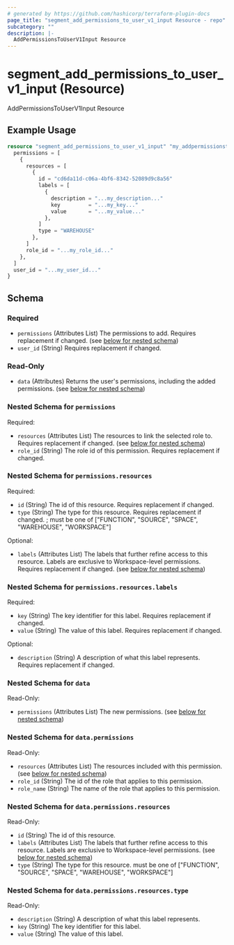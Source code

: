 ```yaml
---
# generated by https://github.com/hashicorp/terraform-plugin-docs
page_title: "segment_add_permissions_to_user_v1_input Resource - repo"
subcategory: ""
description: |-
  AddPermissionsToUserV1Input Resource
---
```


# segment_add_permissions_to_user_v1_input (Resource)

AddPermissionsToUserV1Input Resource

## Example Usage

```terraform
resource "segment_add_permissions_to_user_v1_input" "my_addpermissionstouserv1input" {
  permissions = [
    {
      resources = [
        {
          id = "cd6da11d-c06a-4bf6-8342-52089d9c8a56"
          labels = [
            {
              description = "...my_description..."
              key         = "...my_key..."
              value       = "...my_value..."
            },
          ]
          type = "WAREHOUSE"
        },
      ]
      role_id = "...my_role_id..."
    },
  ]
  user_id = "...my_user_id..."
}
```

<!-- schema generated by tfplugindocs -->
## Schema

### Required

- `permissions` (Attributes List) The permissions to add. Requires replacement if changed. (see [below for nested schema](#nestedatt--permissions))
- `user_id` (String) Requires replacement if changed.

### Read-Only

- `data` (Attributes) Returns the user's permissions, including the added permissions. (see [below for nested schema](#nestedatt--data))

<a id="nestedatt--permissions"></a>
### Nested Schema for `permissions`

Required:

- `resources` (Attributes List) The resources to link the selected role to. Requires replacement if changed. (see [below for nested schema](#nestedatt--permissions--resources))
- `role_id` (String) The role id of this permission. Requires replacement if changed.

<a id="nestedatt--permissions--resources"></a>
### Nested Schema for `permissions.resources`

Required:

- `id` (String) The id of this resource. Requires replacement if changed.
- `type` (String) The type for this resource. Requires replacement if changed. ; must be one of ["FUNCTION", "SOURCE", "SPACE", "WAREHOUSE", "WORKSPACE"]

Optional:

- `labels` (Attributes List) The labels that further refine access to this resource. Labels are exclusive to Workspace-level permissions. Requires replacement if changed. (see [below for nested schema](#nestedatt--permissions--resources--labels))

<a id="nestedatt--permissions--resources--labels"></a>
### Nested Schema for `permissions.resources.labels`

Required:

- `key` (String) The key identifier for this label. Requires replacement if changed.
- `value` (String) The value of this label. Requires replacement if changed.

Optional:

- `description` (String) A description of what this label represents. Requires replacement if changed.




<a id="nestedatt--data"></a>
### Nested Schema for `data`

Read-Only:

- `permissions` (Attributes List) The new permissions. (see [below for nested schema](#nestedatt--data--permissions))

<a id="nestedatt--data--permissions"></a>
### Nested Schema for `data.permissions`

Read-Only:

- `resources` (Attributes List) The resources included with this permission. (see [below for nested schema](#nestedatt--data--permissions--resources))
- `role_id` (String) The id of the role that applies to this permission.
- `role_name` (String) The name of the role that applies to this permission.

<a id="nestedatt--data--permissions--resources"></a>
### Nested Schema for `data.permissions.resources`

Read-Only:

- `id` (String) The id of this resource.
- `labels` (Attributes List) The labels that further refine access to this resource. Labels are exclusive to Workspace-level permissions. (see [below for nested schema](#nestedatt--data--permissions--resources--labels))
- `type` (String) The type for this resource. must be one of ["FUNCTION", "SOURCE", "SPACE", "WAREHOUSE", "WORKSPACE"]

<a id="nestedatt--data--permissions--resources--labels"></a>
### Nested Schema for `data.permissions.resources.type`

Read-Only:

- `description` (String) A description of what this label represents.
- `key` (String) The key identifier for this label.
- `value` (String) The value of this label.


